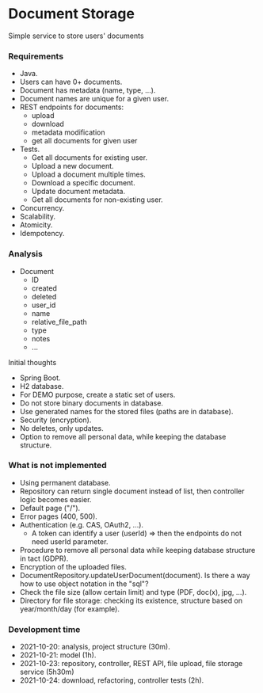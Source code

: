 # Document Storage

Simple service to store users' documents

### Requirements
* Java. 
* Users can have 0+ documents.
* Document has metadata (name, type, ...). 
* Document names are unique for a given user. 
* REST endpoints for documents: 
  * upload
  * download
  * metadata modification
  * get all documents for given user
* Tests. 
  * Get all documents for existing user.
  * Upload a new document. 
  * Upload a document multiple times. 
  * Download a specific document. 
  * Update document metadata. 
  * Get all documents for non-existing user. 
* Concurrency. 
* Scalability.
* Atomicity. 
* Idempotency. 

### Analysis
* Document
  * ID
  * created
  * deleted
  * user_id
  * name
  * relative_file_path
  * type
  * notes
  * ...

Initial thoughts
* Spring Boot. 
* H2 database.
* For DEMO purpose, create a static set of users. 
* Do not store binary documents in database. 
* Use generated names for the stored files (paths are in database). 
* Security (encryption). 
* No deletes, only updates. 
* Option to remove all personal data, while keeping the database structure. 

### What is not implemented
* Using permanent database.
* Repository can return single document instead of list, then controller logic becomes easier. 
* Default page ("/"). 
* Error pages (400, 500).
* Authentication (e.g. CAS, OAuth2, ...). 
  * A token can identify a user (userId) => then the endpoints do not need userId parameter. 
* Procedure to remove all personal data while keeping database structure in tact (GDPR).
* Encryption of the uploaded files. 
* DocumentRepository.updateUserDocument(document). Is there a way how to use object notation in the "sql"?
* Check the file size (allow certain limit) and type (PDF, doc(x), jpg, ...).
* Directory for file storage: checking its existence, structure based on year/month/day (for example).

### Development time
* 2021-10-20: analysis, project structure (30m).
* 2021-10-21: model (1h).
* 2021-10-23: repository, controller, REST API, file upload, file storage service (5h30m)
* 2021-10-24: download, refactoring, controller tests (2h).

